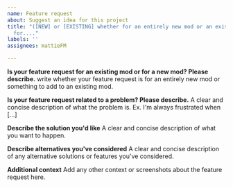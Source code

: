 ```yaml
---
name: Feature request
about: Suggest an idea for this project
title: "([NEW] or [EXISTING] whether for an entirely new mod or an existing one) request
  for...."
labels: ''
assignees: mattieFM

---
```


**Is your feature request for an existing mod or for a new mod? Please describe.**
write whether your feature request is for an entirely new mod or something to add to an existing mod.

**Is your feature request related to a problem? Please describe.**
A clear and concise description of what the problem is. Ex. I'm always frustrated when [...]

**Describe the solution you'd like**
A clear and concise description of what you want to happen.

**Describe alternatives you've considered**
A clear and concise description of any alternative solutions or features you've considered.

**Additional context**
Add any other context or screenshots about the feature request here.
